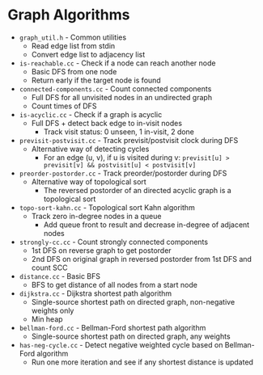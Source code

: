 # Graph Algorithms

* `graph_util.h` - Common utilities
  * Read edge list from stdin
  * Convert edge list to adjacency list
* `is-reachable.cc` - Check if a node can reach another node
  * Basic DFS from one node
  * Return early if the target node is found
* `connected-components.cc` - Count connected components
  * Full DFS for all unvisited nodes in an undirected graph
  * Count times of DFS
* `is-acyclic.cc` - Check if a graph is acyclic
  * Full DFS + detect back edge to in-visit nodes
    * Track visit status: 0 unseen, 1 in-visit, 2 done
* `previsit-postvisit.cc` - Track previsit/postvisit clock during DFS
  * Alternative way of detecting cycles
    * For an edge (u, v), if u is visited during v: `previsit[u] > previsit[v] && postvisit[u] < postvisit[v]`
* `preorder-postorder.cc` - Track preorder/postorder during DFS
  * Alternative way of topological sort
    * The reversed postorder of an directed acyclic graph is a topological sort
* `topo-sort-kahn.cc` - Topological sort Kahn algorithm
  * Track zero in-degree nodes in a queue
    * Add queue front to result and decrease in-degree of adjacent nodes
* `strongly-cc.cc` - Count strongly connected components
  * 1st DFS on reverse graph to get postorder
  * 2nd DFS on original graph in reversed postorder from 1st DFS and count SCC
* `distance.cc` - Basic BFS
  * BFS to get distance of all nodes from a start node
* `dijkstra.cc` - Dijkstra shortest path algorithm
  * Single-source shortest path on directed graph, non-negative weights only
  * Min heap
* `bellman-ford.cc` - Bellman-Ford shortest path algorithm
  * Single-source shortest path on directed graph, any weights
* `has-neg-cycle.cc` - Detect negative weighted cycle based on Bellman-Ford algorithm
  * Run one more iteration and see if any shortest distance is updated

